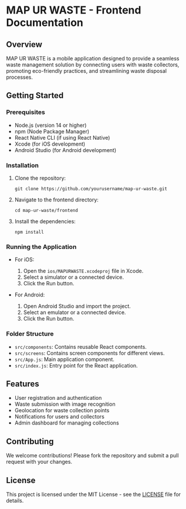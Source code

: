 # MAP UR WASTE - Frontend Documentation

## Overview
MAP UR WASTE is a mobile application designed to provide a seamless waste management solution by connecting users with waste collectors, promoting eco-friendly practices, and streamlining waste disposal processes.

## Getting Started

### Prerequisites
- Node.js (version 14 or higher)
- npm (Node Package Manager)
- React Native CLI (if using React Native)
- Xcode (for iOS development)
- Android Studio (for Android development)

### Installation
1. Clone the repository:
   ```
   git clone https://github.com/yourusername/map-ur-waste.git
   ```
2. Navigate to the frontend directory:
   ```
   cd map-ur-waste/frontend
   ```
3. Install the dependencies:
   ```
   npm install
   ```

### Running the Application
- For iOS:
  1. Open the `ios/MAPURWASTE.xcodeproj` file in Xcode.
  2. Select a simulator or a connected device.
  3. Click the Run button.

- For Android:
  1. Open Android Studio and import the project.
  2. Select an emulator or a connected device.
  3. Click the Run button.

### Folder Structure
- `src/components`: Contains reusable React components.
- `src/screens`: Contains screen components for different views.
- `src/App.js`: Main application component.
- `src/index.js`: Entry point for the React application.

## Features
- User registration and authentication
- Waste submission with image recognition
- Geolocation for waste collection points
- Notifications for users and collectors
- Admin dashboard for managing collections

## Contributing
We welcome contributions! Please fork the repository and submit a pull request with your changes.

## License
This project is licensed under the MIT License - see the [LICENSE](../LICENSE) file for details.